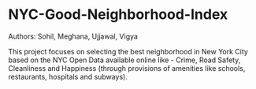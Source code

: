 # NYC-Good-Neighborhood-Index

Authors: Sohil, Meghana, Ujjawal, Vigya 

This project focuses on selecting the best neighborhood in New York City based on the NYC Open Data available online like - Crime, Road Safety, Cleanliness and Happiness (through provisions of amenities like schools, restaurants, hospitals and subways).
